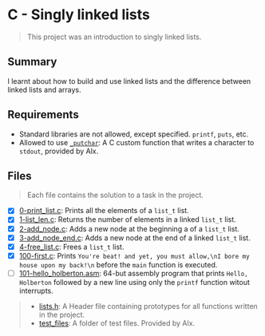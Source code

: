 # C - Singly linked lists

> This project was an introduction to singly linked lists.

## Summary

I learnt about how to build and use linked lists and the difference between linked lists and arrays.

## Requirements

- Standard libraries are not allowed, except specified. `printf`, `puts`, etc.
- Allowed to use [`_putchar`](https://github.com/alx-tools/_putchar.c/blob/master/_putchar.c): A
C custom function that writes a character to `stdout`, provided by Alx.

## Files

> Each file contains the solution to a task in the project.

- [x] [0-print_list.c](https://github.com/Ebube-Ochemba/alx-low_level_programming/blob/master/0x12-singly_linked_lists/0-print_list.c): Prints all the elements of a `list_t` list.
- [x] [1-list_len.c](https://github.com/Ebube-Ochemba/alx-low_level_programming/blob/master/0x12-singly_linked_lists/1-list_len.c): Returns the number of elements in a linked `list_t` list.
- [x] [2-add_node.c](https://github.com/Ebube-Ochemba/alx-low_level_programming/blob/master/0x12-singly_linked_lists/2-add_node.c): Adds a new node at the beginning a of a `list_t` list.
- [x] [3-add_node_end.c](https://github.com/Ebube-Ochemba/alx-low_level_programming/blob/master/0x12-singly_linked_lists/3-add_node_end.c): Adds a new node at the end of a linked `list_t` list.
- [x] [4-free_list.c](https://github.com/Ebube-Ochemba/alx-low_level_programming/blob/master/0x12-singly_linked_lists/4-free_list.c): Frees a `list_t` list.
- [x] [100-first.c](https://github.com/Ebube-Ochemba/alx-low_level_programming/blob/master/0x12-singly_linked_lists/100-first.c): Prints `You're beat! and yet, you must allow,\nI bore my house upon my back!\n` before the `main` function is executed.
- [ ] [101-hello_holberton.asm](https://github.com/Ebube-Ochemba/alx-low_level_programming/blob/master/0x12-singly_linked_lists/101-hello_holberton.asm): 64-but assembly program that prints `Hello, Holberton` followed by a new line using only the `printf` function witout interrupts.

> - [lists.h](https://github.com/Ebube-Ochemba/alx-low_level_programming/blob/master/0x12-singly_linked_lists/lists.h): A Header file containing prototypes for all functions written in the project.
> - [test_files](): A folder of test files. Provided by Alx.
